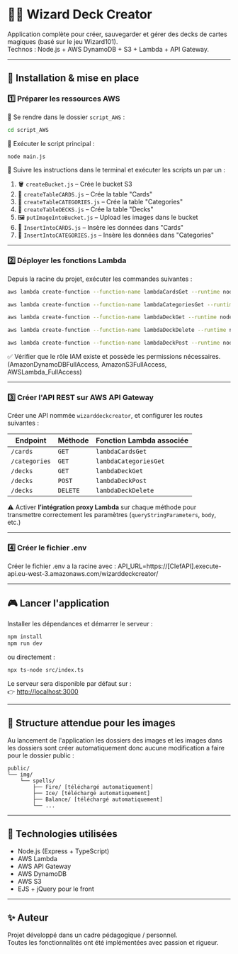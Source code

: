 
# 🧙‍♂️ Wizard Deck Creator

Application complète pour créer, sauvegarder et gérer des decks de cartes magiques (basé sur le jeu Wizard101).  
Technos : Node.js + AWS DynamoDB + S3 + Lambda + API Gateway.

---

## 🚀 Installation & mise en place

### 1️⃣ Préparer les ressources AWS

🔹 Se rendre dans le dossier `script_AWS` :

```bash
cd script_AWS
```

🔹 Exécuter le script principal :

```bash
node main.js
```

📜 Suivre les instructions dans le terminal et exécuter les scripts un par un :

1. 🪣 `createBucket.js` – Crée le bucket S3
2. 📄 `createTableCARDS.js` – Crée la table "Cards"
3. 📄 `createTableCATEGORIES.js` – Crée la table "Categories"
4. 📄 `createTableDECKS.js` – Crée la table "Decks"
5. 🖼️ `putImageIntoBucket.js` – Upload les images dans le bucket
6. 🧩 `InsertIntoCARDS.js` – Insère les données dans "Cards"
7. 🧠 `InsertIntoCATEGORIES.js` – Insère les données dans "Categories"

---

### 2️⃣ Déployer les fonctions Lambda

Depuis la racine du projet, exécuter les commandes suivantes :

```bash
aws lambda create-function --function-name lambdaCardsGet --runtime nodejs20.x --role arn:aws:iam::905943725811:role/lambdacien --handler index.handler --zip-file fileb://lambdaCardsGET.zip

aws lambda create-function --function-name lambdaCategoriesGet --runtime nodejs20.x --role arn:aws:iam::905943725811:role/lambdacien --handler index.handler --zip-file fileb://lambdaCategoriesGET.zip

aws lambda create-function --function-name lambdaDeckGet --runtime nodejs20.x --role arn:aws:iam::905943725811:role/lambdacien --handler index.handler --zip-file fileb://lambdaDeckGET.zip

aws lambda create-function --function-name lambdaDeckDelete --runtime nodejs20.x --role arn:aws:iam::905943725811:role/lambdacien --handler index.handler --zip-file fileb://lambdaDeckDELETE.zip

aws lambda create-function --function-name lambdaDeckPost --runtime nodejs20.x --role arn:aws:iam::905943725811:role/lambdacien --handler index.handler --zip-file fileb://lambdaDeckPOST.zip
```

✅ Vérifier que le rôle IAM existe et possède les permissions nécessaires. (AmazonDynamoDBFullAccess, AmazonS3FullAccess, AWSLambda_FullAccess)

---

### 3️⃣ Créer l'API REST sur AWS API Gateway

Créer une API nommée `wizarddeckcreator`, et configurer les routes suivantes :

| Endpoint       | Méthode | Fonction Lambda associée     |
|----------------|---------|------------------------------|
| `/cards`       | `GET`   | `lambdaCardsGet`             |
| `/categories`  | `GET`   | `lambdaCategoriesGet`        |
| `/decks`       | `GET`   | `lambdaDeckGet`              |
| `/decks`       | `POST`  | `lambdaDeckPost`             |
| `/decks`       | `DELETE`| `lambdaDeckDelete`           |

⚠️ Activer **l’intégration proxy Lambda** sur chaque méthode pour transmettre correctement les paramètres (`queryStringParameters`, `body`, etc.)

---

### 4️⃣ Créer le fichier .env

Créer le fichier .env a la racine avec :
API_URL=https://[ClefAPI].execute-api.eu-west-3.amazonaws.com/wizarddeckcreator/

---

## 🎮 Lancer l'application

Installer les dépendances et démarrer le serveur :

```bash
npm install
npm run dev
```

ou directement :

```bash
npx ts-node src/index.ts
```

Le serveur sera disponible par défaut sur :  
👉 [http://localhost:3000](http://localhost:3000)

---

## 📂 Structure attendue pour les images

Au lancement de l'application les dossiers des images et les images dans les dossiers sont créer automatiquement
donc aucune modification a faire pour le dossier public : 

```
public/
└── img/
    └── spells/
        ├── Fire/ [téléchargé automatiquement]
        ├── Ice/ [téléchargé automatiquement]
        ├── Balance/ [téléchargé automatiquement]
        └── ...
```

---

## 🧠 Technologies utilisées

- Node.js (Express + TypeScript)
- AWS Lambda
- AWS API Gateway
- AWS DynamoDB
- AWS S3
- EJS + jQuery pour le front

---

## ✨ Auteur

Projet développé dans un cadre pédagogique / personnel.  
Toutes les fonctionnalités ont été implémentées avec passion et rigueur.
